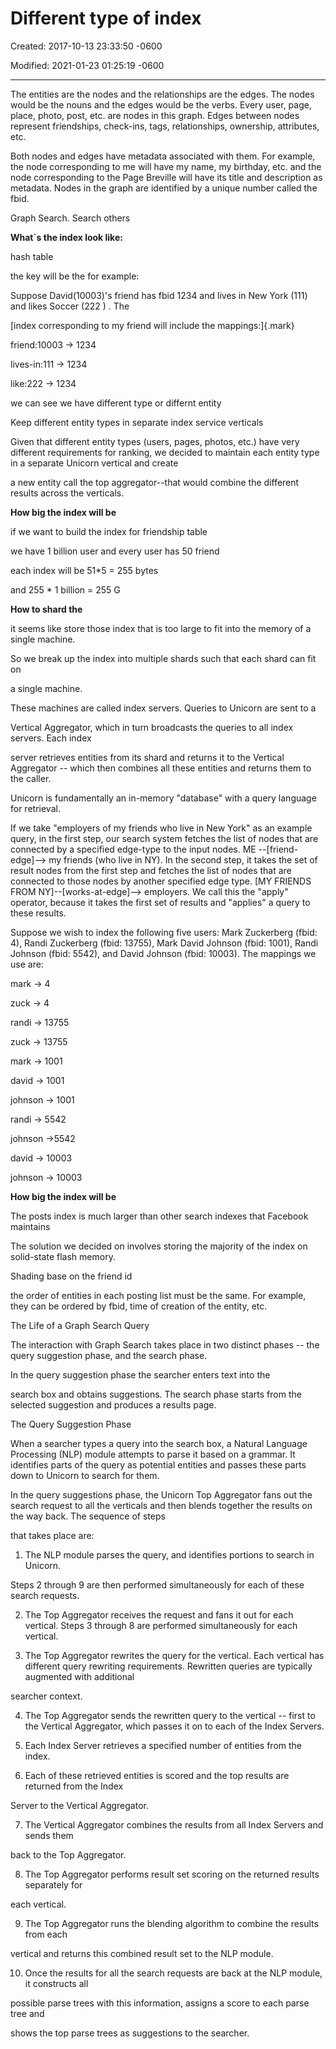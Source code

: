 # Different type of index 

Created: 2017-10-13 23:33:50 -0600

Modified: 2021-01-23 01:25:19 -0600

---

The entities are the nodes and the relationships are the edges. The nodes would be the nouns and the edges would be the verbs. Every user, page, place, photo, post, etc. are nodes in this graph. Edges between nodes represent friendships, check-ins, tags, relationships, ownership, attributes, etc.



Both nodes and edges have metadata associated with them. For example, the node corresponding to me will have my name, my birthday, etc. and the node corresponding to the Page Breville will have its title and description as metadata. Nodes in the graph are identified by a unique number called the fbid.

Graph Search. Search others





**What`s the index look like:**



hash table



the key will be the for example:





Suppose David(10003)'s friend has fbid 1234 and lives in New York (111) and likes Soccer (222 ) . The



[index corresponding to my friend will include the mappings:]{.mark}

friend:10003 → 1234

lives-in:111 → 1234

like:222 → 1234



we can see we have different type or differnt entity



Keep different entity types in separate index service verticals



Given that different entity types (users, pages, photos, etc.) have very different requirements for ranking, we decided to maintain each entity type in a separate Unicorn vertical and create

a new entity call the top aggregator--that would combine the different results across the verticals.



**How big the index will be**



if we want to build the index for friendship table

we have 1 billion user and every user has 50 friend



each index will be 51*5 = 255 bytes



and 255 * 1 billion = 255 G



**How to shard the**



it seems like store those index that is too large to fit into the memory of a single machine.

So we break up the index into multiple shards such that each shard can fit on

a single machine.





These machines are called index servers. Queries to Unicorn are sent to a

Vertical Aggregator, which in turn broadcasts the queries to all index servers. Each index

server retrieves entities from its shard and returns it to the Vertical Aggregator -- which then combines all these entities and returns them to the caller.

Unicorn is fundamentally an in-memory "database" with a query language for retrieval.















If we take "employers of my friends who live in New York" as an example query, in the first step, our search system fetches the list of nodes that are connected by a specified edge-type to the input nodes. ME --[friend-edge]--> my friends (who live in NY). In the second step, it takes the set of result nodes from the first step and fetches the list of nodes that are connected to those nodes by another specified edge type. [MY FRIENDS FROM NY]--[works-at-edge]--> employers. We call this the "apply" operator, because it takes the first set of results and "applies" a query to these results.





Suppose we wish to index the following five users: Mark Zuckerberg (fbid: 4), Randi Zuckerberg (fbid: 13755), Mark David Johnson (fbid: 1001), Randi Johnson (fbid: 5542), and David Johnson (fbid: 10003). The mappings we use are:



mark → 4



zuck → 4



randi → 13755



zuck → 13755



mark → 1001



david → 1001



johnson → 1001



randi → 5542



johnson →5542



david → 10003



johnson → 10003







**How big the index will be**



The posts index is much larger than other search indexes that Facebook maintains

The solution we decided on involves storing the majority of the index on solid-state flash memory.





Shading base on the friend id



the order of entities in each posting list must be the same. For example, they can be ordered by fbid, time of creation of the entity, etc.





The Life of a Graph Search Query

The interaction with Graph Search takes place in two distinct phases -- the query suggestion phase, and the search phase.



In the query suggestion phase the searcher enters text into the

search box and obtains suggestions. The search phase starts from the selected suggestion and produces a results page.



The Query Suggestion Phase

When a searcher types a query into the search box, a Natural Language Processing (NLP) module attempts to parse it based on a grammar. It identifies parts of the query as potential entities and passes these parts down to Unicorn to search for them.



In the query suggestions phase, the Unicorn Top Aggregator fans out the search request to all the verticals and then blends together the results on the way back. The sequence of steps

that takes place are:



1. The NLP module parses the query, and identifies portions to search in Unicorn.



Steps 2 through 9 are then performed simultaneously for each of these search requests.



2. The Top Aggregator receives the request and fans it out for each vertical. Steps 3 through 8 are performed simultaneously for each vertical.



3. The Top Aggregator rewrites the query for the vertical. Each vertical has different query rewriting requirements. Rewritten queries are typically augmented with additional



searcher context.

4. The Top Aggregator sends the rewritten query to the vertical -- first to the Vertical Aggregator, which passes it on to each of the Index Servers.

5. Each Index Server retrieves a specified number of entities from the index.

6. Each of these retrieved entities is scored and the top results are returned from the Index

Server to the Vertical Aggregator.

7. The Vertical Aggregator combines the results from all Index Servers and sends them

back to the Top Aggregator.

8. The Top Aggregator performs result set scoring on the returned results separately for

each vertical.

9. The Top Aggregator runs the blending algorithm to combine the results from each

vertical and returns this combined result set to the NLP module.

10. Once the results for all the search requests are back at the NLP module, it constructs all

possible parse trees with this information, assigns a score to each parse tree and

shows the top parse trees as suggestions to the searcher.
